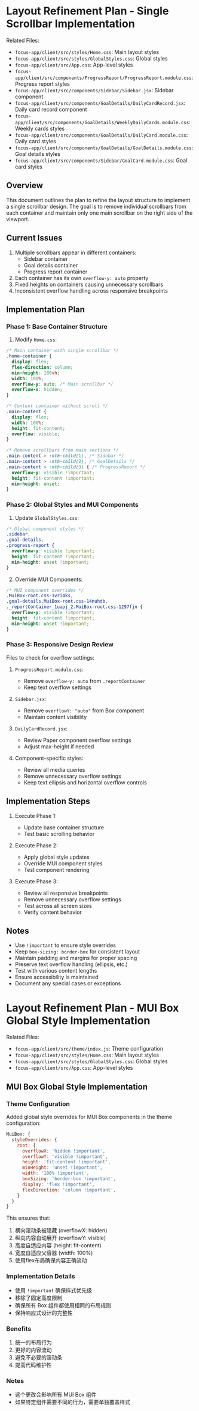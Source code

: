 # Layout Refinement Plan - Single Scrollbar Implementation

Related Files:
- `focus-app/client/src/styles/Home.css`: Main layout styles
- `focus-app/client/src/styles/GlobalStyles.css`: Global styles
- `focus-app/client/src/App.css`: App-level styles
- `focus-app/client/src/components/ProgressReport/ProgressReport.module.css`: Progress report styles
- `focus-app/client/src/components/Sidebar/Sidebar.jsx`: Sidebar component
- `focus-app/client/src/components/GoalDetails/DailyCardRecord.jsx`: Daily card record component
- `focus-app/client/src/components/GoalDetails/WeeklyDailyCards.module.css`: Weekly cards styles
- `focus-app/client/src/components/GoalDetails/DailyCard.module.css`: Daily card styles
- `focus-app/client/src/components/GoalDetails/GoalDetails.module.css`: Goal details styles
- `focus-app/client/src/components/Sidebar/GoalCard.module.css`: Goal card styles

## Overview
This document outlines the plan to refine the layout structure to implement a single scrollbar design. The goal is to remove individual scrollbars from each container and maintain only one main scrollbar on the right side of the viewport.

## Current Issues
1. Multiple scrollbars appear in different containers:
   - Sidebar container
   - Goal details container
   - Progress report container
2. Each container has its own `overflow-y: auto` property
3. Fixed heights on containers causing unnecessary scrollbars
4. Inconsistent overflow handling across responsive breakpoints

## Implementation Plan

### Phase 1: Base Container Structure
1. Modify `Home.css`:
```css
/* Main container with single scrollbar */
.home-container {
  display: flex;
  flex-direction: column;
  min-height: 100vh;
  width: 100%;
  overflow-y: auto; /* Main scrollbar */
  overflow-x: hidden;
}

/* Content container without scroll */
.main-content {
  display: flex;
  width: 100%;
  height: fit-content;
  overflow: visible;
}

/* Remove scrollbars from main sections */
.main-content > :nth-child(1), /* Sidebar */
.main-content > :nth-child(2), /* GoalDetails */
.main-content > :nth-child(3) { /* ProgressReport */
  overflow-y: visible !important;
  height: fit-content !important;
  min-height: unset;
}
```

### Phase 2: Global Styles and MUI Components
1. Update `GlobalStyles.css`:
```css
/* Global component styles */
.sidebar,
.goal-details,
.progress-report {
  overflow-y: visible !important;
  height: fit-content !important;
  min-height: unset !important;
}
```

2. Override MUI Components:
```css
/* MUI component overrides */
.MuiBox-root.css-1vri4ks,
.goal-details.MuiBox-root.css-14nuhdb,
._reportContainer_1uapj_2.MuiBox-root.css-1297fjn {
  overflow-y: visible !important;
  height: fit-content !important;
  min-height: unset !important;
}
```

### Phase 3: Responsive Design Review
Files to check for overflow settings:
1. `ProgressReport.module.css`:
   - Remove `overflow-y: auto` from `.reportContainer`
   - Keep text overflow settings

2. `Sidebar.jsx`:
   - Remove `overflowY: "auto"` from Box component
   - Maintain content visibility

3. `DailyCardRecord.jsx`:
   - Review Paper component overflow settings
   - Adjust max-height if needed

4. Component-specific styles:
   - Review all media queries
   - Remove unnecessary overflow settings
   - Keep text ellipsis and horizontal overflow controls

## Implementation Steps
1. Execute Phase 1:
   - Update base container structure
   - Test basic scrolling behavior

2. Execute Phase 2:
   - Apply global style updates
   - Override MUI component styles
   - Test component rendering

3. Execute Phase 3:
   - Review all responsive breakpoints
   - Remove unnecessary overflow settings
   - Test across all screen sizes
   - Verify content behavior

## Notes
- Use `!important` to ensure style overrides
- Keep `box-sizing: border-box` for consistent layout
- Maintain padding and margins for proper spacing
- Preserve text overflow handling (ellipsis, etc.)
- Test with various content lengths
- Ensure accessibility is maintained
- Document any special cases or exceptions

# Layout Refinement Plan - MUI Box Global Style Implementation

Related Files:
- `focus-app/client/src/theme/index.js`: Theme configuration
- `focus-app/client/src/styles/Home.css`: Main layout styles
- `focus-app/client/src/styles/GlobalStyles.css`: Global styles
- `focus-app/client/src/App.css`: App-level styles

## MUI Box Global Style Implementation

### Theme Configuration
Added global style overrides for MUI Box components in the theme configuration:

```javascript
MuiBox: {
  styleOverrides: {
    root: {
      overflowX: 'hidden !important',
      overflowY: 'visible !important',
      height: 'fit-content !important',
      minHeight: 'unset !important',
      width: '100% !important',
      boxSizing: 'border-box !important',
      display: 'flex !important',
      flexDirection: 'column !important',
    }
  }
}
```

This ensures that:
1. 横向滚动条被隐藏 (overflowX: hidden)
2. 纵向内容自动展开 (overflowY: visible)
3. 高度自适应内容 (height: fit-content)
4. 宽度自适应父容器 (width: 100%)
5. 使用flex布局确保内容正确流动

### Implementation Details
- 使用 `!important` 确保样式优先级
- 移除了固定高度限制
- 确保所有 Box 组件都使用相同的布局规则
- 保持响应式设计的完整性

### Benefits
1. 统一的布局行为
2. 更好的内容流动
3. 避免不必要的滚动条
4. 提高代码维护性

### Notes
- 这个更改会影响所有 MUI Box 组件
- 如果特定组件需要不同的行为，需要单独覆盖样式 